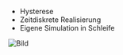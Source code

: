 - Hysterese
- Zeitdiskrete Realisierung
- Eigene Simulation in Schleife 


![Bild](https://pbs.twimg.com/media/EvnZ5hsXAAAR8GA?format=jpg&name=4096x4096)